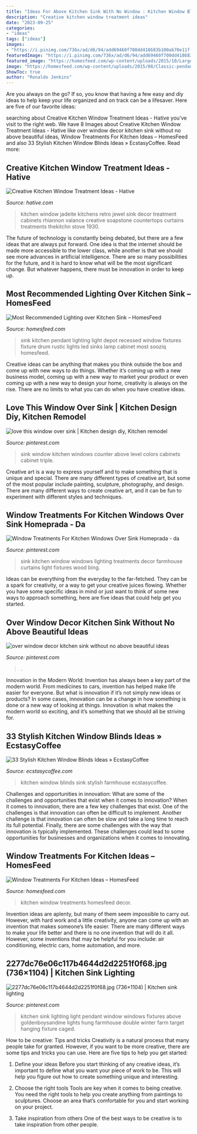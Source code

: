 ```yaml
---
title: "Ideas For Above Kitchen Sink With No Window : Kitchen Window Blinds Sink Stylish Farmhouse Ecstasycoffee"
description: "Creative kitchen window treatment ideas"
date: "2023-09-25"
categories:
- "ideas"
tags: ["ideas"]
images:
- "https://i.pinimg.com/736x/ad/d6/94/add69460f700dd418683b100ab70e11f--kitchen-windows-kitchen-window-curtains-over-sink.jpg"
featuredImage: "https://i.pinimg.com/736x/ad/d6/94/add69460f700dd418683b100ab70e11f--kitchen-windows-kitchen-window-curtains-over-sink.jpg"
featured_image: "https://homesfeed.com/wp-content/uploads/2015/10/Large-Kitchen-Window-Treatments.jpg"
image: "https://homesfeed.com/wp-content/uploads/2015/08/Classic-pendant-lamp-as-kitchen-sink-light-fixture-white-subway-tiles-backsplash-a-glass-window-with-trim-for-kitchen-white-kitchen-cabinet-a-deep-stainless-steel-sink-and-brushed-copper-faucet.jpg"
ShowToc: true
author: "Ronaldo Jenkins"
---
```



Are you always on the go? If so, you know that having a few easy and diy ideas to help keep your life organized and on track can be a lifesaver. Here are five of our favorite ideas: 

	

		
searching about Creative Kitchen Window Treatment Ideas - Hative you've visit to the right web. We have 8 Images about Creative Kitchen Window Treatment Ideas - Hative like over window decor kitchen sink without no above beautiful ideas, Window Treatments For Kitchen Ideas – HomesFeed and also 33 Stylish Kitchen Window Blinds Ideas » EcstasyCoffee. Read more:
		
    
## Creative Kitchen Window Treatment Ideas - Hative

<img loading=lazy src="https://hative.com/wp-content/uploads/2015/02/kitchen-window-treatments/2-kitchen-window-treatments.jpg" onerror="this.onerror=null;this.src='https://tse3.mm.bing.net/th?id=OIP._M9tqG8vm7EsVEXN48gCLgHaLH&amp;pid=15.1';" alt="Creative Kitchen Window Treatment Ideas - Hative">

_Source: hative.com_

>kitchen window jadeite kitchens retro jewel sink decor treatment cabinets rhiannon valance creative soapstone countertops curtains treatments thekitchn stove 1930. 

	

The future of technology is constantly being debated, but there are a few ideas that are always put forward. One idea is that the internet should be made more accessible to the lower class, while another is that we should see more advances in artificial intelligence. There are so many possibilities for the future, and it is hard to know what will be the most significant change. But whatever happens, there must be innovation in order to keep up.

    
## Most Recommended Lighting Over Kitchen Sink – HomesFeed

<img loading=lazy src="https://homesfeed.com/wp-content/uploads/2015/08/Classic-pendant-lamp-as-kitchen-sink-light-fixture-white-subway-tiles-backsplash-a-glass-window-with-trim-for-kitchen-white-kitchen-cabinet-a-deep-stainless-steel-sink-and-brushed-copper-faucet.jpg" onerror="this.onerror=null;this.src='https://tse4.mm.bing.net/th?id=OIP.FworEFoAEfoc8HHOZ3lI9gHaLG&amp;pid=15.1';" alt="Most Recommended Lighting over Kitchen Sink – HomesFeed">

_Source: homesfeed.com_

>sink kitchen pendant lighting light depot recessed window fixtures fixture drum rustic lights led sinks lamp cabinet most sooziq homesfeed. 

	

Creative ideas can be anything that makes you think outside the box and come up with new ways to do things. Whether it’s coming up with a new business model, coming up with a new way to market your product or even coming up with a new way to design your home, creativity is always on the rise. There are no limits to what you can do when you have creative ideas.

    
## Love This Window Over Sink | Kitchen Design Diy, Kitchen Remodel

<img loading=lazy src="https://i.pinimg.com/736x/d6/96/12/d69612ac03f1d0242bf174ce50bb81f4--window-over-sink-the-window.jpg" onerror="this.onerror=null;this.src='https://tse2.mm.bing.net/th?id=OIP.IQzRkueOrSw5gUiDh8419QHaJ4&amp;pid=15.1';" alt="love this window over sink | Kitchen design diy, Kitchen remodel">

_Source: pinterest.com_

>sink window kitchen windows counter above level colors cabinets cabinet triple. 

	

Creative art is a way to express yourself and to make something that is unique and special. There are many different types of creative art, but some of the most popular include painting, sculpture, photography, and design. There are many different ways to create creative art, and it can be fun to experiment with different styles and techniques.

    
## Window Treatments For Kitchen Windows Over Sink Homeprada - Da

<img loading=lazy src="https://i.pinimg.com/736x/ad/d6/94/add69460f700dd418683b100ab70e11f--kitchen-windows-kitchen-window-curtains-over-sink.jpg" onerror="this.onerror=null;this.src='https://tse3.mm.bing.net/th?id=OIP.n55TPaA0TG5uASELbgu_CwHaLJ&amp;pid=15.1';" alt="Window Treatments For Kitchen Windows Over Sink Homeprada - da">

_Source: pinterest.com_

>sink kitchen window windows lighting treatments decor farmhouse curtains light fixtures wood bing. 

	

Ideas can be everything from the everyday to the far-fetched. They can be a spark for creativity, or a way to get your creative juices flowing. Whether you have some specific ideas in mind or just want to think of some new ways to approach something, here are five ideas that could help get you started.

    
## Over Window Decor Kitchen Sink Without No Above Beautiful Ideas

<img loading=lazy src="https://i.pinimg.com/736x/32/d0/4f/32d04fe677fe8770e7c9687222e09171.jpg" onerror="this.onerror=null;this.src='https://tse1.mm.bing.net/th?id=OIP.PsKHnluN0ZnDsbg_eWKoiQHaLH&amp;pid=15.1';" alt="over window decor kitchen sink without no above beautiful ideas">

_Source: pinterest.com_

>. 

	

Innovation in the Modern World:
Invention has always been a key part of the modern world. From medicines to cars, invention has helped make life easier for everyone. But what is innovation if it’s not simply new ideas or products? In some cases, innovation can be a change in how something is done or a new way of looking at things. Innovation is what makes the modern world so exciting, and it’s something that we should all be striving for.

    
## 33 Stylish Kitchen Window Blinds Ideas » EcstasyCoffee

<img loading=lazy src="https://i1.wp.com/www.ecstasycoffee.com/wp-content/uploads/2016/10/Kitchen-Farmhouse-Sink.jpg?resize=564%2C848" onerror="this.onerror=null;this.src='https://tse2.mm.bing.net/th?id=OIP.nF8zZKYDlOFA1H0uewVcRAHaLI&amp;pid=15.1';" alt="33 Stylish Kitchen Window Blinds Ideas » EcstasyCoffee">

_Source: ecstasycoffee.com_

>kitchen window blinds sink stylish farmhouse ecstasycoffee. 

	

Challenges and opportunities in innovation: What are some of the challenges and opportunities that exist when it comes to innovation?
When it comes to innovation, there are a few key challenges that exist. One of the challenges is that innovation can often be difficult to implement. Another challenge is that innovation can often be slow and take a long time to reach its full potential. Finally, there are some challenges with the way that innovation is typically implemented. These challenges could lead to some opportunities for businesses and organizations when it comes to innovating.

    
## Window Treatments For Kitchen Ideas – HomesFeed

<img loading=lazy src="https://homesfeed.com/wp-content/uploads/2015/10/Large-Kitchen-Window-Treatments.jpg" onerror="this.onerror=null;this.src='https://tse4.mm.bing.net/th?id=OIP.uqWJ08VhNwKIImxeyCR4pAHaJ4&amp;pid=15.1';" alt="Window Treatments For Kitchen Ideas – HomesFeed">

_Source: homesfeed.com_

>kitchen window treatments homesfeed decor. 

	

Invention ideas are aplenty, but many of them seem impossible to carry out. However, with hard work and a little creativity, anyone can come up with an invention that makes someone’s life easier. There are many different ways to make your life better and there is no one invention that will do it all. However, some inventions that may be helpful for you include: air conditioning, electric cars, home automation, and more.

    
## 2277dc76e06c117b4644d2d2251f0f68.jpg (736×1104) | Kitchen Sink Lighting

<img loading=lazy src="https://i.pinimg.com/originals/63/67/68/636768a948c54c048434427a7f330dbd.jpg" onerror="this.onerror=null;this.src='https://tse3.mm.bing.net/th?id=OIP.qSbC6vAlbsgU__qnUaJz3gHaLH&amp;pid=15.1';" alt="2277dc76e06c117b4644d2d2251f0f68.jpg (736×1104) | Kitchen sink lighting">

_Source: pinterest.com_

>kitchen sink lighting light pendant window windows fixtures above goldenboysandme lights hung farmhouse double winter farm target hanging fixture caged. 

	

How to be creative: Tips and tricks
Creativity is a natural process that many people take for granted. However, if you want to be more creative, there are some tips and tricks you can use. Here are five tips to help you get started:
1. Define your ideas
Before you start thinking of any creative ideas, it’s important to define what you want your piece of work to be. This will help you figure out how to create something unique and interesting.

2. Choose the right tools
Tools are key when it comes to being creative. You need the right tools to help you create anything from paintings to sculptures. Choose an area that’s comfortable for you and start working on your project.
3. Take inspiration from others
One of the best ways to be creative is to take inspiration from other people.

